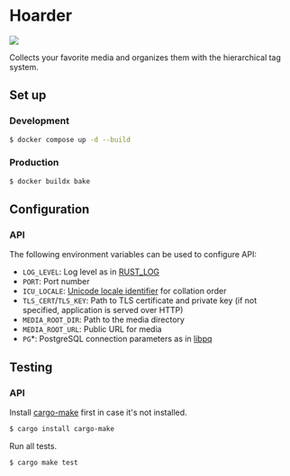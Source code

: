 Hoarder
=======

[![][workflow-badge]][workflow-link]

Collects your favorite media and organizes them with the hierarchical tag system.

## Set up

### Development

```bash
$ docker compose up -d --build
```

### Production

```bash
$ docker buildx bake
```

## Configuration

### API

The following environment variables can be used to configure API:

- `LOG_LEVEL`: Log level as in [RUST\_LOG](https://docs.rs/env_logger/latest/env_logger/)
- `PORT`: Port number
- `ICU_LOCALE`: [Unicode locale identifier](https://unicode.org/reports/tr35/tr35.html#Unicode_locale_identifier) for collation order
- `TLS_CERT`/`TLS_KEY`: Path to TLS certificate and private key (if not specified, application is served over HTTP)
- `MEDIA_ROOT_DIR`: Path to the media directory
- `MEDIA_ROOT_URL`: Public URL for media
- `PG`\*: PostgreSQL connection parameters as in [libpq](https://www.postgresql.org/docs/current/libpq-envars.html)

## Testing

### API

Install [cargo-make] first in case it's not installed.

```bash
$ cargo install cargo-make
```

Run all tests.

```bash
$ cargo make test
```

[workflow-link]:    https://github.com/chitoku-k/hoarder/actions?query=branch:master
[workflow-badge]:   https://img.shields.io/github/actions/workflow/status/chitoku-k/hoarder/ci.yml?branch=master&style=flat-square
[cargo-make]:       https://github.com/sagiegurari/cargo-make
